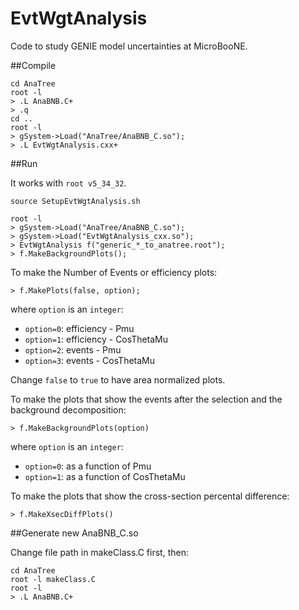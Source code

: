 # EvtWgtAnalysis
Code to study GENIE model uncertainties at MicroBooNE.

##Compile

```
cd AnaTree
root -l
> .L AnaBNB.C+
> .q
cd ..
root -l
> gSystem->Load("AnaTree/AnaBNB_C.so");
> .L EvtWgtAnalysis.cxx+
```



##Run

It works with `root v5_34_32`.

```
source SetupEvtWgtAnalysis.sh

root -l
> gSystem->Load("AnaTree/AnaBNB_C.so");
> gSystem->Load("EvtWgtAnalysis_cxx.so");
> EvtWgtAnalysis f("generic_*_to_anatree.root");
> f.MakeBackgroundPlots();
```

To make the Number of Events or efficiency plots:
```
> f.MakePlots(false, option);
```

where `option` is an `integer`:
- `option=0`: efficiency - Pmu
- `option=1`: efficiency - CosThetaMu
- `option=2`: events - Pmu
- `option=3`: events - CosThetaMu

Change `false` to `true` to have area normalized plots.


To make the plots that show the events after the selection and the background decomposition:
```
> f.MakeBackgroundPlots(option)
```

where `option` is an `integer`:
- `option=0`: as a function of Pmu
- `option=1`: as a function of CosThetaMu

To make the plots that show the cross-section percental difference:
```
> f.MakeXsecDiffPlots()
```


##Generate new AnaBNB_C.so 

Change file path in makeClass.C first, then:

```
cd AnaTree
root -l makeClass.C
root -l
> .L AnaBNB.C+
```


